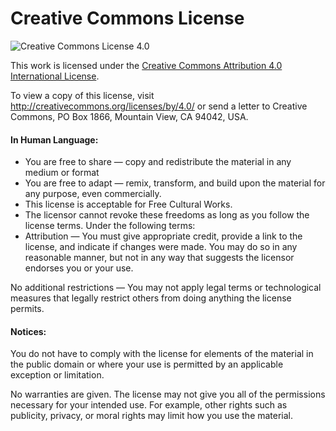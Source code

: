 # Creative Commons License

![Creative Commons License 4.0](https://i.creativecommons.org/l/by/4.0/80x15.png) 

This work is licensed under the [Creative Commons Attribution 4.0 International License](http://creativecommons.org/licenses/by/4.0/).

To view a copy of this license, visit http://creativecommons.org/licenses/by/4.0/ or send a letter to Creative Commons, PO Box 1866, Mountain View, CA 94042, USA.

#### In Human Language:

- You are free to share — copy and redistribute the material in any medium or format
- You are free to adapt — remix, transform, and build upon the material for any purpose, even commercially.
 - This license is acceptable for Free Cultural Works.
- The licensor cannot revoke these freedoms as long as you follow the license terms.
Under the following terms:
- Attribution — You must give appropriate credit, provide a link to the license, and indicate if changes were made. You may do so in any reasonable manner, but not in any way that suggests the licensor endorses you or your use.

No additional restrictions — You may not apply legal terms or technological measures that legally restrict others from doing anything the license permits.

#### Notices:
You do not have to comply with the license for elements of the material in the public domain or where your use is permitted by an applicable exception or limitation.

No warranties are given. The license may not give you all of the permissions necessary for your intended use. For example, other rights such as publicity, privacy, or moral rights may limit how you use the material.
